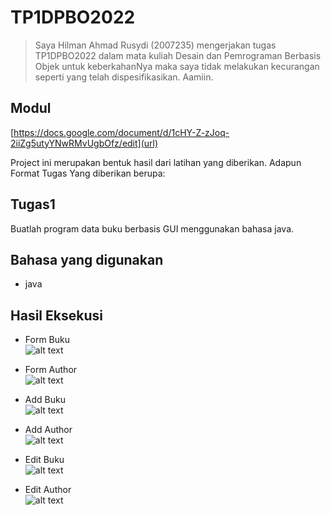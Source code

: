 # TP1DPBO2022

>Saya Hilman Ahmad Rusydi (2007235) mengerjakan tugas TP1DPBO2022 dalam mata kuliah Desain dan Pemrograman Berbasis Objek untuk keberkahanNya maka saya tidak melakukan kecurangan seperti yang telah dispesifikasikan. Aamiin.

## Modul
[https://docs.google.com/document/d/1cHY-Z-zJoq-2iiZg5utyYNwRMvUgbOfz/edit](url)

Project ini merupakan bentuk hasil dari latihan yang diberikan.
Adapun Format Tugas Yang diberikan berupa:

## Tugas1
Buatlah program data buku berbasis GUI menggunakan bahasa java.

## Bahasa yang digunakan
- java

## Hasil Eksekusi
- Form Buku  
![alt text](https://github.com/Ahmad1321/TP1DPBO2022/blob/main/ss/buku.png)  
  
- Form Author  
![alt text](https://github.com/Ahmad1321/TP1DPBO2022/blob/main/ss/author.png)  

- Add Buku    
![alt text](https://github.com/Ahmad1321/TP1DPBO2022/blob/main/ss/add_buku.png)   

- Add Author  
![alt text](https://github.com/Ahmad1321/TP1DPBO2022/blob/main/ss/add_author.png)  

- Edit Buku  
![alt text](https://github.com/Ahmad1321/TP1DPBO2022/blob/main/ss/edit_buku.png)  

- Edit Author  
![alt text](https://github.com/Ahmad1321/TP1DPBO2022/blob/main/ss/edit_author.png) 
 


